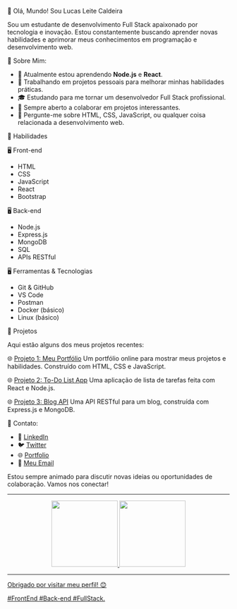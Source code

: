 👋 Olá, Mundo! Sou Lucas Leite Caldeira

Sou um estudante de desenvolvimento Full Stack apaixonado por tecnologia e inovação. Estou constantemente buscando aprender novas habilidades e aprimorar meus conhecimentos em programação e desenvolvimento web.

🌟 Sobre Mim:

- 🌱 Atualmente estou aprendendo **Node.js** e **React**.
- 🔭 Trabalhando em projetos pessoais para melhorar minhas habilidades práticas.
- 🎓 Estudando para me tornar um desenvolvedor Full Stack profissional.
- 🤝 Sempre aberto a colaborar em projetos interessantes.
- 💬 Pergunte-me sobre HTML, CSS, JavaScript, ou qualquer coisa relacionada a desenvolvimento web.

🎨 Habilidades

🖥️ Front-end
- HTML
- CSS
- JavaScript
- React
- Bootstrap

🖥️ Back-end
- Node.js
- Express.js
- MongoDB
- SQL
- APIs RESTful

🖥️ Ferramentas & Tecnologias
- Git & GitHub
- VS Code
- Postman
- Docker (básico)
- Linux (básico)

🚀 Projetos

Aqui estão alguns dos meus projetos recentes:

🌐 [Projeto 1: Meu Portfólio](https://github.com/seuusuario/seuportifolio](https://portfolio-alpha-ruddy-43.vercel.app/))
Um portfólio online para mostrar meus projetos e habilidades. Construído com HTML, CSS e JavaScript.

🌐 [Projeto 2: To-Do List App](https://github.com/seuusuario/todolist)
Uma aplicação de lista de tarefas feita com React e Node.js.

🌐 [Projeto 3: Blog API](https://github.com/seuusuario/blogapi)
Uma API RESTful para um blog, construída com Express.js e MongoDB.


🤝 Contato:
- 🔗 [LinkedIn](https://linkedin.com/in/llcaldeira/)
- 🐦 [Twitter](https://twitter.com/Luleca18)
- 🌐 [Portfolio](https://portfolio-alpha-ruddy-43.vercel.app/)
- 📧 [Meu Email](mailto:lucas-caldeira.6@outlook.com)

Estou sempre animado para discutir novas ideias ou oportunidades de colaboração. Vamos nos conectar!

---


<div align="center">
  <a href="https://github.com/LucasLeite19">
  <img height="150em" src="https://github-readme-stats.vercel.app/api?username=LucasLeite19&show_icons=true&theme=dark&include_all_commits=true&count_private=true"/>
  <img height="150em" src="https://github-readme-stats.vercel.app/api/top-langs/?username=LucasLeite19&layout=compact&langs_count=7&theme=dark"/>
</div>

---

Obrigado por visitar meu perfil! 😊

#FrontEnd #Back-end #FullStack. 
